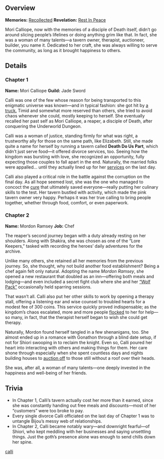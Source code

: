 <!-- title: Mori Calliope -->
<!-- quote: Until death do you part. -->
<!-- chapters: -1 -->
<!-- images: (Calli's Chapter 1 Profile), (Calli aura farming), (Recollection - Mori Calliope), (Calli's Chapter 2 Profile), (Calli during Chapter 2's Ending)-->
<!-- model: false -->

## Overview

**Memories:** [Recollected](https://youtu.be/j8I3gqJV1NU)
**Revelation:** [Rest In Peace](#entry:rest-in-peace-entry)

Mori Calliope, now with the memories of a disciple of Death itself, didn’t go around slicing people’s lifelines or doing anything grim like that. In fact, she was a woman of many talents—a tavern owner, therapist, auctioneer, builder, you name it. Dedicated to her craft, she was always willing to serve the community, as long as it brought happiness to others.

## Details

### Chapter 1

**Name:** Mori Calliope
**Guild:** Jade Sword

Calli was one of the few whose reason for being transported to this enigmatic universe was known—and in typical fashion: she got hit by [a truck.](https://www.youtube.com/live/xE3JQ1R2DdU?t=331) Timid and somewhat more reserved than others, she tried to avoid chaos whenever she could, mostly keeping to herself. She eventually recalled her past self as Mori Calliope, a reaper, a disciple of Death, after conquering the Underworld Dungeon.

Calli was a woman of justice, standing firmly for what was right, a trustworthy ally for those on the same path, like Elizabeth. Still, she made quite a name for herself by running a tavern called **Death Do Us Part**, which didn’t just serve food—it offered divorce services, too. Seeing how the kingdom was bursting with love, she recognized an opportunity, fully expecting those couples to fall apart in the end. Naturally, the married folks were appalled… until they actually lined up for her [services](https://www.youtube.com/live/evcruocvE3g?feature=shared&t=11280) on the last day.

Calli also played a critical role in the battle against the corruption on the final day. As all hope seemed lost, she was the one who managed to concoct the [cure](https://www.youtube.com/live/evcruocvE3g?t=8835) that ultimately saved everyone—really putting her culinary skills to the test. Her tavern bustled with activity, which made the pink tavern owner very happy. Perhaps it was her true calling to bring people together, whether through food, comfort, or even paperwork.

### Chapter 2

**Name:** Mordon Ramsey
**Job:** Chef

The reaper’s second journey began with a duty already resting on her shoulders. Along with Shakira, she was chosen as one of the “Lore Keepers,” tasked with recording the heroes’ daily adventures for the archive.

Unlike many others, she retained all her memories from the previous journey. So, she thought, why not build another food establishment? Being a chef again felt only natural. Adopting the name _Mordon Ramsey_, she opened a new restaurant that doubled as an inn—offering both meals and lodging—and even included a secret fight club where she and her [“Wolf Pack”](https://www.youtube.com/live/uX0rZYSrb4Q?si=ygzF1V3H5aVxDjwl&t=6658) occasionally held sparring sessions.

That wasn’t all. Calli also put her other skills to work by opening a therapy stall, offering a listening ear and wise counsel to troubled hearts for a modest fee of 300 coins. This service quickly proved indispensable; as the kingdom’s chaos escalated, more and more people [flocked](https://www.youtube.com/live/ABO6qUKDBG0?si=zw4PRzXBRiyCgpjw&t=14246) to her for help—so many, in fact, that the therapist herself began to wish she could get therapy.

Naturally, Mordon found herself tangled in a few shenanigans, too. She almost ended up in a romance with Gonathon through a blind date setup, if not for Shiori swooping in to reclaim the knight. Even so, Calli poured her heart into interacting with others and making things for them. Her care shone through especially when she spent countless days and nights building houses to [auction off](https://www.youtube.com/live/Ch4qLZhARtY?t=5528) to those still without a roof over their heads.

She was, after all, a woman of many talents—one deeply invested in the happiness and well-being of her friends.

## Trivia

- In Chapter 1, Calli’s tavern actually cost her more than it earned, since she was constantly handing out free meals and discounts—most of her “customers” were too broke to pay.
- Every single divorce Calli officiated on the last day of Chapter 1 was to untangle Bijou’s messy web of relationships.
- In Chapter 2, Calli became notably wary—and downright fearful—of Shiori, who kept meddling with her businesses and saying unsettling things. Just the goth’s presence alone was enough to send chills down her spine.

[calli](#easter:easter-calli)
